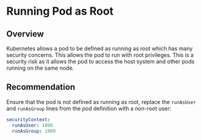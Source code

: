 # Running Pod as Root

## Overview

Kubernetes allows a pod to be defined as running as root which has many security concerns. This allows the pod to run with root privileges. This is a security risk as it allows the pod to access the host system and other pods running on the same node.

## Recommendation

Ensure that the pod is not defined as running as root, replace the `runAsUser` and `runAsGroup` lines from the pod definition with a non-root user:

```yaml
securityContext:
  runAsUser: 1000
  runAsGroup: 1000
```
